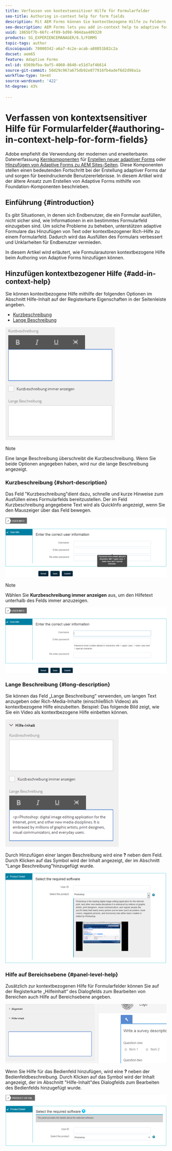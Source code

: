 ```yaml
---
title: Verfassen von kontextsensitiver Hilfe für Formularfelder
seo-title: Authoring in-context help for form fields
description: Mit AEM Forms können Sie kontextbezogene Hilfe zu Feldern und Bereichen in adaptiven Formularen als Text oder Rich Media, einschließlich Videos, hinzufügen.
seo-description: AEM Forms lets you add in-context help to adaptive form fields and panels, as text or rich media, including videos.
uuid: 1865bf7b-66fc-4f89-bd98-904daa409320
products: SG_EXPERIENCEMANAGER/6.5/FORMS
topic-tags: author
discoiquuid: 78000342-a6a7-4c2e-acab-a88851b82c2a
docset: aem65
feature: Adaptive Forms
exl-id: 6569bfba-9af5-4060-8640-e51d7af46614
source-git-commit: 50d29c967a675db92e077916fb4adef6d2d98a1a
workflow-type: tm+mt
source-wordcount: '422'
ht-degree: 43%

---
```


# Verfassen von kontextsensitiver Hilfe für Formularfelder{#authoring-in-context-help-for-form-fields}

<span class="preview"> Adobe empfiehlt die Verwendung der modernen und erweiterbaren Datenerfassung [Kernkomponenten](https://experienceleague.adobe.com/docs/experience-manager-core-components/using/adaptive-forms/introduction.html?lang=de) für [Erstellen neuer adaptiver Forms](/help/forms/using/create-an-adaptive-form-core-components.md) oder [Hinzufügen von Adaptive Forms zu AEM Sites-Seiten](/help/forms/using/create-or-add-an-adaptive-form-to-aem-sites-page.md). Diese Komponenten stellen einen bedeutenden Fortschritt bei der Erstellung adaptiver Forms dar und sorgen für beeindruckende Benutzererlebnisse. In diesem Artikel wird der ältere Ansatz zum Erstellen von Adaptive Forms mithilfe von Foundation-Komponenten beschrieben. </span>

## Einführung {#introduction}

Es gibt Situationen, in denen sich Endbenutzer, die ein Formular ausfüllen, nicht sicher sind, wie Informationen in ein bestimmtes Formularfeld einzugeben sind. Um solche Probleme zu beheben, unterstützen adaptive Formulare das Hinzufügen von Text oder kontextbezogener Rich-Hilfe zu einem Formularfeld. Dadurch wird das Ausfüllen des Formulars verbessert und Unklarheiten für Endbenutzer vermieden.

In diesem Artikel wird erläutert, wie Formularautoren kontextbezogene Hilfe beim Authoring von Adaptive Forms hinzufügen können.

## Hinzufügen kontextbezogener Hilfe {#add-in-context-help}

Sie können kontextbezogene Hilfe mithilfe der folgenden Optionen im Abschnitt Hilfe-Inhalt auf der Registerkarte Eigenschaften in der Seitenleiste angeben.

* [Kurzbeschreibung](../../forms/using/authoring-in-field-help.md#p-short-description-p)
* [Lange Beschreibung](../../forms/using/authoring-in-field-help.md#p-long-description-p)

![Kontextbezogene Hilfe für Formularfelder](assets/descriptions.png)

>[!NOTE]
>
>Eine lange Beschreibung überschreibt die Kurzbeschreibung. Wenn Sie beide Optionen angegeben haben, wird nur die lange Beschreibung angezeigt.

### Kurzbeschreibung {#short-description}

Das Feld &quot;Kurzbeschreibung&quot;dient dazu, schnelle und kurze Hinweise zum Ausfüllen eines Formularfelds bereitzustellen. Der im Feld Kurzbeschreibung angegebene Text wird als QuickInfo angezeigt, wenn Sie den Mauszeiger über das Feld bewegen.

![Kurzbeschreibung zum Hinzufügen von kontextbezogener Hilfe für Formularfelder](assets/tooltip.png)

>[!NOTE]
>
>Wählen Sie **Kurzbeschreibung immer anzeigen** aus, um den Hilfetext unterhalb des Felds immer anzuzeigen.

![Dauerhafte kontextbezogene kurze Hilfe unter dem Feld](assets/short1.png)

### Lange Beschreibung {#long-description}

Sie können das Feld „Lange Beschreibung“ verwenden, um langen Text anzugeben oder Rich-Media-Inhalte (einschließlich Videos) als kontextbezogene Hilfe einzubetten. Beispiel: Das folgende Bild zeigt, wie Sie ein Video als kontextbezogene Hilfe einbetten können.

![Hinzufügen von Rich-Media als kontextbezogene Hilfe für Formularfelder](assets/long-descriptions.png)

Durch Hinzufügen einer langen Beschreibung wird eine **?** neben dem Feld. Durch Klicken auf das Symbol wird der Inhalt angezeigt, der im Abschnitt &quot;Lange Beschreibung&quot;hinzugefügt wurde.

![Beispiel für kontextbezogene Rich-Media-Hilfe](assets/photoshop.png)

### Hilfe auf Bereichsebene {#panel-level-help}

Zusätzlich zur kontextbezogenen Hilfe für Formularfelder können Sie auf der Registerkarte „Hilfeinhalt“ des Dialogfelds zum Bearbeiten von Bereichen auch Hilfe auf Bereichsebene angeben.

![Hinzufügen von kontextbezogener Hilfe für einen Formularbereich](assets/panel-level-help.png)

Wenn Sie Hilfe für das Bedienfeld hinzufügen, wird eine **?** neben der Bedienfeldbeschreibung. Durch Klicken auf das Symbol wird der Inhalt angezeigt, der im Abschnitt &quot;Hilfe-Inhalt&quot;des Dialogfelds zum Bearbeiten des Bedienfelds hinzugefügt wurde.

![Beispiel für kontextbezogene Hilfe auf Formularbereichsebene](assets/photoshop-1.png)
